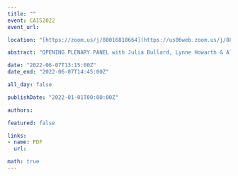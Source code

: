 ```yaml
---
title: ""
event: CAIS2022
event_url: 

location: "[https://zoom.us/j/88016818664](https://us06web.zoom.us/j/88016818664?wd=bWlEMk1oZ3FyWTVFNXZISUh4dlZJdz09)"

abstract: "OPENING PLENARY PANEL with Julia Bullard, Lynne Howarth & Ali Shiri. Back to the Future: Yesterday’s Lessons and Tomorrow’s Priorities in Library and Information Science Research. Moderator: Grant Campbell"

date: "2022-06-07T13:15:00Z"
date_end: "2022-06-07T14:45:00Z"

all_day: false

publishDate: "2022-01-01T00:00:00Z"

authors:

featured: false

links:
- name: PDF
  url:

math: true
---
```


